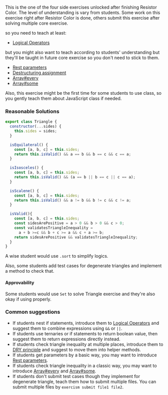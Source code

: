 This is the one of the four side exercises unlocked after finishing Resistor Color. The level of understanding is vary from students. Some work on this exercise right after Resistor Color is done, others submit this exercise after solving multiple core exercise.

so you need to teach at least:

- [Logical Operators][ref-logical]

but you might also want to teach according to students' understanding but they'll be taught in future core exercise so you don't need to stick to them.

- [Rest parameters][ref-rest-parameters]
- [Destructuring assignment][refs-destructuring-assignment]
- [Array#every][ref-array-every]
- [Array#some][ref-array-some]


Also, this exercise might be the first time for some students to use class, so you gently teach them about JavaScript class if needed.

### Reasonable Solutions

```javascript
export class Triangle {
  constructor(...sides) {
    this.sides = sides;
  }

  isEquilateral() {
    const [a, b, c] = this.sides;
    return this.isValid() && a == b && b == c && c == a;
  }

  isIsosceles() {
    const [a, b, c] = this.sides;
    return this.isValid() && (a == b || b == c || c == a);
  }

  isScalene() {
    const [a, b, c] = this.sides;
    return this.isValid() && a != b && b != c && c != a;
  }

  isValid(){
    const [a, b, c] = this.sides;
    const sidesArePositive = a > 0 && b > 0 && c > 0;
    const validatesTriangleInequality =
      a + b >=c && b + c >= a && c + a >= b;
    return sidesArePositive && validatesTriangleInequality;
  }
}
```

A wise student would use `.sort` to simplify logics.

Also, some students add test cases for degenerate triangles and implement a method to check that.

#### Approvability

Some students would use `Set` to solve Triangle exercise and they're also okay if using properly.

### Common suggestions

- If students nest if statements, introduce them to [Logical Operators][ref-logical] and suggest them to combine expressions using `&&` or `||`.
- If students use ternaries or if statements to return boolean value, then suggest them to return expressions directly instead.
- If students check triangle inequality at multiple places, introduce them to [DRY principle][ref-dry] and suggest to move them into helper methods.
- If students get parameters by a basic way, you may want to introduce [Rest parameters][ref-rest-parameters].
- If students check triangle inequality in a classic way, you may want to introduce [Array#every][ref-array-every] and [Array#some][ref-array-some].
- If students don't submit test cases though they implement for degenerate triangle, teach them how to submit multiple files. You can submit multiple files by `exercism submit file1 file2`.

[ref-rest-parameters]: https://developer.mozilla.org/en-US/docs/Web/JavaScript/Reference/Functions/rest_parameters
[refs-destructuring-assignment]: https://developer.mozilla.org/en-US/docs/Web/JavaScript/Reference/Operators/Destructuring_assignment
[ref-logical]: https://developer.mozilla.org/en-US/docs/Web/JavaScript/Reference/Operators/Logical_Operators
[ref-array-every]: https://developer.mozilla.org/en-US/docs/Web/JavaScript/Reference/Global_Objects/Array/every
[ref-array-some]: https://developer.mozilla.org/en-US/docs/Web/JavaScript/Reference/Global_Objects/Array/some
[ref-dry]: https://en.wikipedia.org/wiki/Don%27t_repeat_yourself
